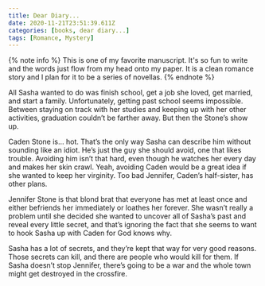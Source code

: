 ```yaml
---
title: Dear Diary...
date: 2020-11-21T23:51:39.611Z
categories: [books, dear diary...]
tags: [Romance, Mystery]
---
```

{% note info %}
This is one of my favorite manuscript. It's so fun to write and the words just flow from my head onto my paper. It is a clean romance story and I plan for it to be a series of novellas.
{% endnote %}

All Sasha wanted to do was finish school, get a job she loved, get married, and start a family. Unfortunately, getting past school seems impossible. Between staying on track with her studies and keeping up with her other activities, graduation couldn’t be farther away. But then the Stone’s show up.

Caden Stone is… hot. That’s the only way Sasha can describe him without sounding like an idiot. He’s just the guy she should avoid, one that likes trouble. Avoiding him isn’t that hard, even though he watches her every day and makes her skin crawl. Yeah, avoiding Caden would be a great idea if she wanted to keep her virginity. Too bad Jennifer, Caden’s half-sister, has other plans.

Jennifer Stone is that blond brat that everyone has met at least once and either befriends her immediately or loathes her forever. She wasn’t really a problem until she decided she wanted to uncover all of Sasha’s past and reveal every little secret, and that’s ignoring the fact that she seems to want to hook Sasha up with Caden for God knows why.

Sasha has a lot of secrets, and they’re kept that way for very good reasons. Those secrets can kill, and there are people who would kill for them. If Sasha doesn’t stop Jennifer, there’s going to be a war and the whole town might get destroyed in the crossfire.
